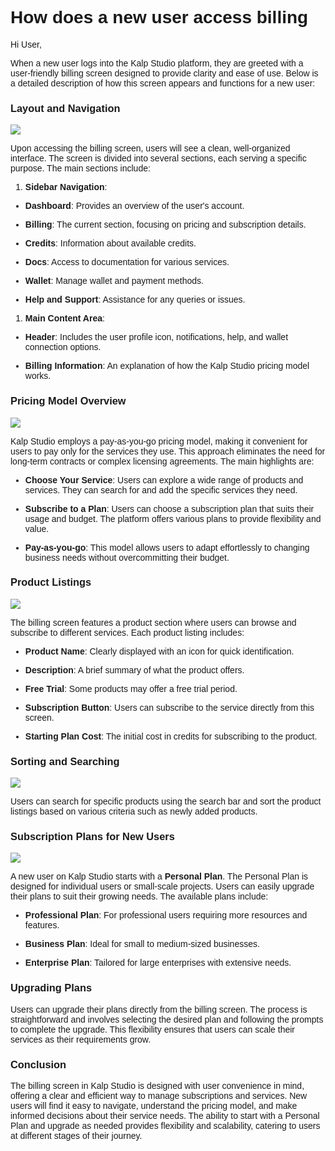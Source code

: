 <style>  body { font-family: "Source Sans 3", sans-serif!important; }</style>

<link  href="https://fonts.googleapis.com/css2?family=Source+Sans+3:ital,wght@0,200..900;1,200..900&display=swap"  rel="stylesheet">  <link  rel="stylesheet"  href="https://fonts.googleapis.com/icon?family=Material+Icons">

# **How does a new user access billing**

Hi User,

When a new user logs into the Kalp Studio platform, they are greeted with a user-friendly billing screen designed to provide clarity and ease of use. Below is a detailed description of how this screen appears and functions for a new user:

### Layout and Navigation

![](https://docs.kalp.studio/~gitbook/image?url=https%3A%2F%2F1148605496-files.gitbook.io%2F%7E%2Ffiles%2Fv0%2Fb%2Fgitbook-x-prod.appspot.com%2Fo%2Fspaces%252F4gkv2XhY4CmWY6Vp0djW%252Fuploads%252FcS5hmQMmFXCwAwV7TWQn%252Fimage.png%3Falt%3Dmedia%26token%3D6647e03e-2aad-47e3-a124-84bde3a8ccb2&width=768&dpr=4&quality=100&sign=8b48d032&sv=1)

Upon accessing the billing screen, users will see a clean, well-organized interface. The screen is divided into several sections, each serving a specific purpose. The main sections include:

1.  **Sidebar Navigation**:
    

-   **Dashboard**: Provides an overview of the user's account.
    
-   **Billing**: The current section, focusing on pricing and subscription details.
    
-   **Credits**: Information about available credits.
    
-   **Docs**: Access to documentation for various services.
    
-   **Wallet**: Manage wallet and payment methods.
    
-   **Help and Support**: Assistance for any queries or issues.
    

1.  **Main Content Area**:
    

-   **Header**: Includes the user profile icon, notifications, help, and wallet connection options.
    
-   **Billing Information**: An explanation of how the Kalp Studio pricing model works.
    

### Pricing Model Overview

![](https://docs.kalp.studio/~gitbook/image?url=https%3A%2F%2F1148605496-files.gitbook.io%2F%7E%2Ffiles%2Fv0%2Fb%2Fgitbook-x-prod.appspot.com%2Fo%2Fspaces%252F4gkv2XhY4CmWY6Vp0djW%252Fuploads%252FGTSAp3G9V05K6NM4J240%252Fimage.png%3Falt%3Dmedia%26token%3D78993ae7-49c0-4051-9584-3879b9a9b6bb&width=768&dpr=4&quality=100&sign=2b24898e&sv=1)

Kalp Studio employs a pay-as-you-go pricing model, making it convenient for users to pay only for the services they use. This approach eliminates the need for long-term contracts or complex licensing agreements. The main highlights are:

-   **Choose Your Service**: Users can explore a wide range of products and services. They can search for and add the specific services they need.
    
-   **Subscribe to a Plan**: Users can choose a subscription plan that suits their usage and budget. The platform offers various plans to provide flexibility and value.
    
-   **Pay-as-you-go**: This model allows users to adapt effortlessly to changing business needs without overcommitting their budget.
    

### Product Listings

![](https://docs.kalp.studio/~gitbook/image?url=https%3A%2F%2F1148605496-files.gitbook.io%2F%7E%2Ffiles%2Fv0%2Fb%2Fgitbook-x-prod.appspot.com%2Fo%2Fspaces%252F4gkv2XhY4CmWY6Vp0djW%252Fuploads%252FbEm3X0UixUzdMukKBQdp%252Fimage.png%3Falt%3Dmedia%26token%3D8e9b4c84-d3c9-43ba-a7cf-30d99c48a227&width=768&dpr=4&quality=100&sign=fd0bc544&sv=1)

The billing screen features a product section where users can browse and subscribe to different services. Each product listing includes:

-   **Product Name**: Clearly displayed with an icon for quick identification.
    
-   **Description**: A brief summary of what the product offers.
    
-   **Free Trial**: Some products may offer a free trial period.
    
-   **Subscription Button**: Users can subscribe to the service directly from this screen.
    
-   **Starting Plan Cost**: The initial cost in credits for subscribing to the product.
    

### Sorting and Searching

![](https://docs.kalp.studio/~gitbook/image?url=https%3A%2F%2F1148605496-files.gitbook.io%2F%7E%2Ffiles%2Fv0%2Fb%2Fgitbook-x-prod.appspot.com%2Fo%2Fspaces%252F4gkv2XhY4CmWY6Vp0djW%252Fuploads%252FO1CB5BjRsJz96eqlqhl5%252Fimage.png%3Falt%3Dmedia%26token%3D536cd903-297c-4c23-b419-d6097c2509a4&width=768&dpr=4&quality=100&sign=4029187a&sv=1)

Users can search for specific products using the search bar and sort the product listings based on various criteria such as newly added products.

### Subscription Plans for New Users

![](https://docs.kalp.studio/~gitbook/image?url=https%3A%2F%2F1148605496-files.gitbook.io%2F%7E%2Ffiles%2Fv0%2Fb%2Fgitbook-x-prod.appspot.com%2Fo%2Fspaces%252F4gkv2XhY4CmWY6Vp0djW%252Fuploads%252FFKWYYyUeO9Fm97kSp9ap%252Fimage.png%3Falt%3Dmedia%26token%3D20fec196-faa7-4c9a-9de5-78a6a657effa&width=768&dpr=4&quality=100&sign=6d06e8fe&sv=1)

A new user on Kalp Studio starts with a **Personal Plan**. The Personal Plan is designed for individual users or small-scale projects. Users can easily upgrade their plans to suit their growing needs. The available plans include:

-   **Professional Plan**: For professional users requiring more resources and features.
    
-   **Business Plan**: Ideal for small to medium-sized businesses.
    
-   **Enterprise Plan**: Tailored for large enterprises with extensive needs.
    

### Upgrading Plans

Users can upgrade their plans directly from the billing screen. The process is straightforward and involves selecting the desired plan and following the prompts to complete the upgrade. This flexibility ensures that users can scale their services as their requirements grow.

### Conclusion

The billing screen in Kalp Studio is designed with user convenience in mind, offering a clear and efficient way to manage subscriptions and services. New users will find it easy to navigate, understand the pricing model, and make informed decisions about their service needs. The ability to start with a Personal Plan and upgrade as needed provides flexibility and scalability, catering to users at different stages of their journey.